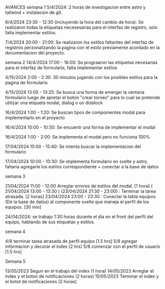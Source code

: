 AVANCES
semana 1
5/4/2024: 2 horas de investigacion entre astro y tailwind + instalacion de git. 

6/4/2024 23:30 - 12:30 (incluyendo la hora del cambio de hora): Se realizaron todas la etiquetas necesesarias para el interfaz de registro, solo falta implementar estilos.

7/4/2024 20:00 - 21:00: Se realizaron los estilos faltantes del  interfaz de registros perzonalizando la pagina con el estilo previamente acordado en la documentacion del proyecto.

semana 2 
14/4/2024 17:00 - 18:00: Se prograaron las etiquetas necesarias para el interfaz de formulario, falta implementar estilos

4/15/2024 2:00  - 2:30: 30 minutos jugando con los posibles estilos para la pagina de formulario

4/15/2024 13:05 - 13:25: Se busca una forma de emerger la ventana formulario luego de apretar el boton "crear torneo" para lo cual se pretende utilizar una etiqueta modal, dialog  o un disblock

16/4/2024 1:00 - 1:20: Se buscan tipos de compomentes modal para implementarlo en el proyecto

16/4/2024 10:00 - 10:30: Se encuentr una forma de implementar el modal

16/4/2024 1:00 - 2:00: Se implementa el modal pero no funciona 100%

17/04/2024 15:00 - 15:40: Se intenta buscar la implementacion del formulario

17/04/2024 10:00 - 10:30: Se implementa formulario en svelte y astro, faltaria agregarle los estilos correspondiente + conectar a la base de datos

semana 3

21/04/2024 11:00 - 12:00 Arreglar errores de estilos  del modal.  [1 hora]
( 21/04/2024 13:00 - 13:30 )  (23/04/2024 21:30 - 23:00) : Terminar la tarea atrasada. [2 horas]
23/04/2024 23:00 - 23:30 : Conectar la tabla equipos (De la base de datos) al componente svelte que maneja el perfil de los equipos. [30 min]

24/04/2024:  se trabajo 1:30 horas durante el dia en el front del perfil del equipo, hablando de sus etiquetas y estilos.


semana 4 

4/8 terminar tarea atrasada de perfil equipo [1.5 hrs]
5/8 agregar informacion y decorar el index [2 hrs]
5/8 comenzar con el perfil de usuario [1.5 hrs]

Semana 5

13/05/2023 Seguir en el trabajo del index (1 hora)
14/05/2023  Arreglar el index y el boton de notificaciones (2 horas)
15/05/2023 Terminar el index y el botot de notificaciones (2 horas)




